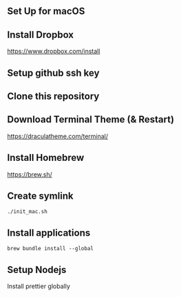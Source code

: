 Set Up for macOS
-------

## Install Dropbox
https://www.dropbox.com/install

## Setup github ssh key

## Clone this repository

## Download Terminal Theme (& Restart)
https://draculatheme.com/terminal/

## Install Homebrew
https://brew.sh/

## Create symlink
`./init_mac.sh`

## Install applications
`brew bundle install --global`

## Setup Nodejs

Install prettier globally
